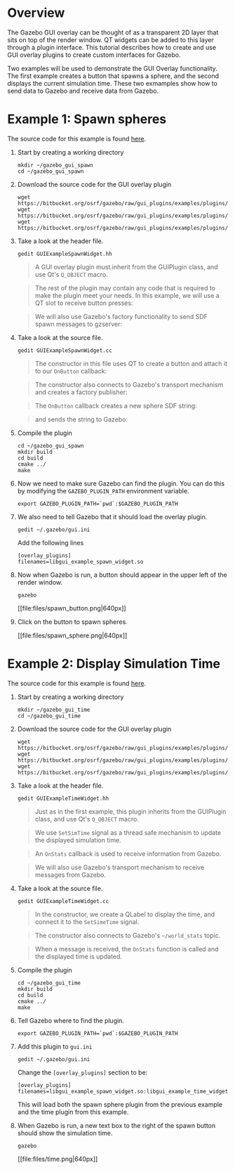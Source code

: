 # Overview

The Gazebo GUI overlay can be thought of as a transparent 2D layer that sits
on top of the render window. QT widgets can be added to this layer through
a plugin interface. This tutorial describes how to create and use GUI
overlay plugins to create custom interfaces for Gazebo.

Two examples will be used to demonstrate the GUI Overlay functionality. The
first example creates a button that spawns a sphere, and the second displays
the current simulation time. These two exmamples show how to send data to
Gazebo and receive data from Gazebo.

# Example 1: Spawn spheres

The source code for this example is found [here](https://bitbucket.org/osrf/gazebo/src/default/examples/plugins/gui_overlay_plugin_spawn).

1. Start by creating a working directory

    ~~~
    mkdir ~/gazebo_gui_spawn
    cd ~/gazebo_gui_spawn
    ~~~

1. Download the source code for the GUI overlay plugin

    ~~~
    wget https://bitbucket.org/osrf/gazebo/raw/gui_plugins/examples/plugins/gui_overlay_plugin_spawn/GUIExampleSpawnWidget.hh
    wget https://bitbucket.org/osrf/gazebo/raw/gui_plugins/examples/plugins/gui_overlay_plugin_spawn/GUIExampleSpawnWidget.cc
    wget https://bitbucket.org/osrf/gazebo/raw/gui_plugins/examples/plugins/gui_overlay_plugin_spawn/CMakeLists.txt
    ~~~

1. Take a look at the header file.

    ~~~
    gedit GUIExampleSpawnWidget.hh
    ~~~

    > A GUI overlay plugin must inherit from the GUIPlugin class, and use Qt's `Q_OBJECT` macro.

    > <include src='https://bitbucket.org/osrf/gazebo/raw/gui_plugins/examples/plugins/gui_overlay_plugin_spawn/GUIExampleSpawnWidget.hh' from='/.*class GAZEBO_VISIBLE/' to='/.*Q_OBJECT/' />

    > The rest of the plugin may contain any code that is required to make the plugin meet your needs. In this example, we will use a QT slot to receive button presses:

    > <include src='https://bitbucket.org/osrf/gazebo/raw/gui_plugins/examples/plugins/gui_overlay_plugin_spawn/GUIExampleSpawnWidget.hh' from='/.*protected slots/' to='OnButton\(\);' />

    > We will also use Gazebo's factory functionality to send SDF spawn messages to gzserver:

    > <include src='https://bitbucket.org/osrf/gazebo/raw/gui_plugins/examples/plugins/gui_overlay_plugin_spawn/GUIExampleSpawnWidget.hh' from='/.*private: transport/' to='/factoryPub;/' />

1. Take a look at the source file.

    ~~~
    gedit GUIExampleSpawnWidget.cc
    ~~~

    > The constructor in this file uses QT to create a button and attach it to our `OnButton` callback:

    > <include src='https://bitbucket.org/osrf/gazebo/raw/gui_plugins/examples/plugins/gui_overlay_plugin_spawn/GUIExampleSpawnWidget.cc' from='/.*QPushButton/' to='/OnButton\(\)\)\);/' />

    > The constructor also connects to Gazebo's transport mechanism and creates a factory publisher:

    > <include src='https://bitbucket.org/osrf/gazebo/raw/gui_plugins/examples/plugins/gui_overlay_plugin_spawn/GUIExampleSpawnWidget.cc' from='/.*this->node/' to='/factory\"\);/' />

    > The `OnButton` callback creates a new sphere SDF string:

    > <include src='https://bitbucket.org/osrf/gazebo/raw/gui_plugins/examples/plugins/gui_overlay_plugin_spawn/GUIExampleSpawnWidget.cc' from='/.*std::ostringstream/' to='/\/sdf>\";/' />

    > and sends the string to Gazebo:

    > <include src='https://bitbucket.org/osrf/gazebo/raw/gui_plugins/examples/plugins/gui_overlay_plugin_spawn/GUIExampleSpawnWidget.cc' from='/.*msgs::Factory msg/' to='/Publish\(msg\);/'/>

1. Compile the plugin

    ~~~
    cd ~/gazebo_gui_spawn
    mkdir build
    cd build
    cmake ../
    make
    ~~~

1. Now we need to make sure Gazebo can find the plugin. You can do this by modifying the `GAZEBO_PLUGIN_PATH` environment variable.

    ~~~
    export GAZEBO_PLUGIN_PATH=`pwd`:$GAZEBO_PLUGIN_PATH
    ~~~

1. We also need to tell Gazebo that it should load the overlay plugin.

    ~~~
    gedit ~/.gazebo/gui.ini
    ~~~

    Add the following lines

    ~~~
    [overlay_plugins]
    filenames=libgui_example_spawn_widget.so
    ~~~

1. Now when Gazebo is run, a button should appear in the upper left of the render window.

    ~~~
    gazebo
    ~~~

    [[file:files/spawn_button.png|640px]]

1. Click on the button to spawn spheres.

    [[file:files/spawn_sphere.png|640px]]


# Example 2: Display Simulation Time

The source code for this example is found [here](https://bitbucket.org/osrf/gazebo/src/default/examples/plugins/gui_overlay_plugin_time).

1. Start by creating a working directory

    ~~~
    mkdir ~/gazebo_gui_time
    cd ~/gazebo_gui_time
    ~~~

1. Download the source code for the GUI overlay plugin

    ~~~
    wget https://bitbucket.org/osrf/gazebo/raw/gui_plugins/examples/plugins/gui_overlay_plugin_time/GUIExampleTimeWidget.hh
    wget https://bitbucket.org/osrf/gazebo/raw/gui_plugins/examples/plugins/gui_overlay_plugin_time/GUIExampleTimeWidget.cc
    wget https://bitbucket.org/osrf/gazebo/raw/gui_plugins/examples/plugins/gui_overlay_plugin_time/CMakeLists.txt
    ~~~

1. Take a look at the header file.

    ~~~
    gedit GUIExampleTimeWidget.hh
    ~~~

    > Just as in the first example, this plugin inherits from the GUIPlugin class, and use Qt's `Q_OBJECT` macro.

    > <include src='https://bitbucket.org/osrf/gazebo/raw/gui_plugins/examples/plugins/gui_overlay_plugin_time/GUIExampleTimeWidget.hh' from='/.*class GAZEBO_VISIBLE/' to='/.*Q_OBJECT/' />

    > We use `SetSimTime` signal as a thread safe mechanism to update the displayed simulation time.

    > <include src='https://bitbucket.org/osrf/gazebo/raw/gui_plugins/examples/plugins/gui_overlay_plugin_time/GUIExampleTimeWidget.hh' from='/.*signals: void SetSimTime/' to='/.*_string\);/' />

    > An `OnStats` callback is used to receive information from Gazebo.

    > <include src='https://bitbucket.org/osrf/gazebo/raw/gui_plugins/examples/plugins/gui_overlay_plugin_time/GUIExampleTimeWidget.hh' from='/.*protected: void/' to='/_msg\);/' />

    > We will also use Gazebo's transport mechanism to receive messages from Gazebo.

    > <include src='https://bitbucket.org/osrf/gazebo/raw/gui_plugins/examples/plugins/gui_overlay_plugin_time/GUIExampleTimeWidget.hh' from='/.*private: transport/' to='/statsSub;/' />

1. Take a look at the source file.

    ~~~
    gedit GUIExampleTimeWidget.cc
    ~~~

    > In the constructor, we create a QLabel to display the time, and connect it to the `SetSimeTime` signal.

    > <include src='https://bitbucket.org/osrf/gazebo/raw/gui_plugins/examples/plugins/gui_overlay_plugin_time/GUIExampleTimeWidget.cc' from='/.*QLabel \*timeLabel/' to='/QueuedConnection\);/' />

    > The constructor also connects to Gazebo's `~/world_stats` topic.

    > <include src='https://bitbucket.org/osrf/gazebo/raw/gui_plugins/examples/plugins/gui_overlay_plugin_time/GUIExampleTimeWidget.cc' from='/.*this->node/' to='/this\);/' />

    > When a message is received, the `OnStats` function is called and the displayed time is updated.

    > <include src='https://bitbucket.org/osrf/gazebo/raw/gui_plugins/examples/plugins/gui_overlay_plugin_time/GUIExampleTimeWidget.cc' from='/void GUIExampleTimeWidget::OnStats/' to='/\)\)\);/' />

1. Compile the plugin

    ~~~
    cd ~/gazebo_gui_time
    mkdir build
    cd build
    cmake ../
    make
    ~~~

1. Tell Gazebo where to find the plugin.

    ~~~
    export GAZEBO_PLUGIN_PATH=`pwd`:$GAZEBO_PLUGIN_PATH
    ~~~

1. Add this plugin to `gui.ini`

    ~~~
    gedit ~/.gazebo/gui.ini
    ~~~

    Change the `[overlay_plugins]` section to be:

    ~~~
    [overlay_plugins]
    filenames=libgui_example_spawn_widget.so:libgui_example_time_widget.so
    ~~~

    This will load both the spawn sphere plugin from the previous example and the time plugin from this example.

1. When Gazebo is run, a new text box to the right of the spawn button should show the simulation time.

    ~~~
    gazebo
    ~~~

    [[file:files/time.png|640px]]

